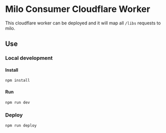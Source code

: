 # Milo Consumer Cloudflare Worker
This cloudflare worker can be deployed and it will map all `/libs` requests to milo.

## Use

### Local development

#### Install

```bash
npm install
```

#### Run

```bash
npm run dev
```

### Deploy

```bash
npm run deploy
```
